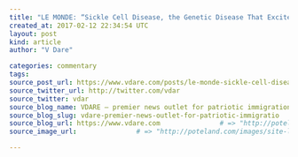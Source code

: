 ```yaml
---
title: "LE MONDE: “Sickle Cell Disease, the Genetic Disease That Excites the Extreme Right”" # => "I Made a Pretty Gem - Planet.rb"
created_at: 2017-02-12 22:34:54 UTC
layout: post
kind: article
author: "V Dare"

categories: commentary
tags: 
source_post_url: https://www.vdare.com/posts/le-monde-sickle-cell-disease-the-genetic-disease-that-excites-the-extreme-right    # => "http://poteland.com/blog/i-made-a-pretty-gem-planet-dot-rb/"
source_twitter_url: http://twitter.com/vdar
source_twitter: vdar
source_blog_name: VDARE – premier news outlet for patriotic immigration reform
source_blog_slug: vdare-premier-news-outlet-for-patriotic-immigratio              # => "this-is-where-i-tell-you-stuff"
source_blog_url: https://www.vdare.com               # => "http://poteland.com/articles"
source_image_url:               # => "http://poteland.com/images/site-logo.png"

---
```



<!--
   &lt;div class=&quot;pf-content&quot;&gt;&lt;p&gt;&lt;/p&gt;
&lt;p&gt;With more car-be-ques and anti-police race riots in France this week following the police abuse of a black youth named “Theo,” the question of the current and future racial and ethnic makeup of the population resident in France becomes ever more interesting.&lt;/p&gt;
&lt;p&gt;As I wrote in my &lt;em&gt;Taki’s Magazine&lt;/em&gt; column this week, “&lt;a title=&quot;http://takimag.com/article/le_grand_remplacement_steve_sailer#axzz4YR7oto7T&quot; href=&quot;http://takimag.com/article/le_grand_remplacement_steve_sailer#axzz4YR7oto7T&quot;&gt;Le Grand Remplacement&lt;/a&gt;,” unlike in the U.S., there’s no official count of residents of France by race or ethnicity.&lt;/p&gt;
&lt;p&gt;In general, the people who want more immigration into France don’t want anybody to know too accurately how much there has been in the past. Ignorance is bliss. In contrast, those who are concerned about future immigration policy want to know more accurately about the present reality, for which they are looked down upon.&lt;/p&gt;
&lt;p&gt;The French Establishment is overcome with indignation whenever anybody tries to estimate, such as by using statistics on the percentage of newborns who get tested for the genetic disorder sickle cell anemia because both parents come from parts of the world where the hereditary illness is endemic: I.e., most of Africa, much of the Middle East, India, Indian Ocean islands, and black parts of the New World.&lt;/p&gt;
&lt;p&gt;But it also includes the southernmost parts of Europe such as Sicily and Greece. Nobody seems to know how many purely European babies get tested due to both parents being from parts of Europe once plagued by falciparum malaria. So,&lt;/p&gt;
&lt;p&gt;As I pointed out, in 2015, 38.9% of newborns in France were tested as being at risk of sickle cell anemia, up from 25.5% in 2005.&lt;/p&gt;
&lt;p&gt;&lt;a title=&quot;http://www.fdesouche.com/wp-content/uploads/2016/09/Graphique-drepanocytose_hd_chiffres_2015-1.jpg&quot; href=&quot;http://www.fdesouche.com/wp-content/uploads/2016/09/Graphique-drepanocytose_hd_chiffres_2015-1.jpg&quot;&gt;&lt;img class=&quot;alignnone&quot; src=&quot;http://www.fdesouche.com/wp-content/uploads/2016/09/Graphique-drepanocytose_hd_chiffres_2015-1.jpg&quot; alt=&quot;&quot; width=&quot;329&quot; height=&quot;348&quot;&gt;&lt;/a&gt;&lt;/p&gt;
&lt;p&gt;I pointed out three sizable methodological issues in my column that should be taken into account:&lt;/p&gt;
&lt;blockquote&gt;&lt;p&gt;– Some numbers of wholly European babies are tested because both parents come from the southernmost parts of Europe.&lt;/p&gt;
&lt;p&gt;– Some babies who are as black as Barack Obama are not tested because one parent is northern European.&lt;/p&gt;
&lt;p&gt;– All nonwhite Indochinese, East Asians, and Polynesians are not tested.&lt;/p&gt;&lt;/blockquote&gt;
&lt;p&gt;This first methodological factor would artificially inflate the nonwhite percentage estimated from sickle cell testing, while the latter two would artificially deflate it.&lt;/p&gt;
&lt;p&gt;But this kind of analysis is not &lt;em&gt;tres chic&lt;/em&gt;, however. From &lt;em&gt;Le Monde&lt;/em&gt; in 2014 via Google Translate:&lt;/p&gt;
&lt;blockquote&gt;&lt;p&gt;&lt;a title=&quot;http://www.lemonde.fr/les-decodeurs/article/2014/09/12/drepanocytose-la-maladie-genetique-qui-excite-l-extreme-droite_4486737_4355770.html&quot; href=&quot;http://www.lemonde.fr/les-decodeurs/article/2014/09/12/drepanocytose-la-maladie-genetique-qui-excite-l-extreme-droite_4486737_4355770.html&quot;&gt;Sickle cell disease, the genetic disease that excites the extreme right&lt;/a&gt;&lt;/p&gt;
&lt;p&gt;The statistics on this genetic disease are brandished by identity activists as a “proof” of the “migratory invasion”. But their arguments do not hold.&lt;/p&gt;
&lt;p&gt;Home | 12.09.2014 at 18:04 • Updated 27.11.2014 with 17:18 | By Alexandre Léchenet and Samuel Laurent&lt;/p&gt;
&lt;p&gt;This is the “proof” of the “invasion” of immigrants, brandished by the extreme right in a growing number of speeches. It is cited on websites, blogs , countless comments or messages on social networks : screening for sickle – cell disease, a genetic disorder that particularly affects certain populations from overseas , Africa or the Maghreb , Is being used by extremist militants.&lt;/p&gt;&lt;div id=&quot;57966237cc52c74a5e1363c4&quot; class=&quot;vdb_player vdb_57966237cc52c74a5e1363c456bcd17ce4b018167fea5539&quot;&gt;    &lt;/div&gt;&lt;/blockquote&gt;
&lt;p&gt;Most of the article is devoted to explaining why it’s racist to think about genetics. For example, a baby whose parents are, says, immigrants from Poland would not be tested, while black or North African babies whose parents were born in France would be tested, so this figure isn’t a good measure of immigrants:&lt;/p&gt;
&lt;blockquote&gt;&lt;p&gt;Families from the Caribbean, French for about ten generations, will be tested, when a couple of foreigners from Eastern Europe will not be tested.&lt;/p&gt;&lt;/blockquote&gt;
&lt;p&gt;Okay …&lt;/p&gt;
&lt;p&gt;Nor is it a good measure of Muslims, since lots of French-speaking black Africans aren’t Muslims. For example, poor Theo doesn’t sound like he has a Muslim name.&lt;/p&gt;
&lt;p&gt;But …&lt;/p&gt;
&lt;p&gt;I did find one new methodological factor:&lt;/p&gt;
&lt;blockquote&gt;&lt;p&gt;What is meant by “coming from a region at risk” and how, in practice, is screening performed? The practice is not very clear. The official reports do not detail it. “In practice,” explains Valérie Gauthereau, director of the Parisian federation of screening , we try in the maternity centers to target people of Maghrebian or African origin. ”&lt;/p&gt;
&lt;p&gt;Targeting is done on rather informal criteria: facies parents name family … but that may have misfired. This is why, in the Ile-de-France , for example , “some maternity target 100% of the population, to be certain not to miss a case,” yet says M me Gauthereau.&lt;/p&gt;&lt;/blockquote&gt;
&lt;p&gt;So, at some hospitals in Greater Paris, population 12 million out of France’s total population of 66 million, the percentage of babies needing the test is so high that they just test all the babies. That would inflate the national figure somewhat.&lt;/p&gt;
&lt;p&gt;Of course, if &lt;em&gt;Le Monde&lt;/em&gt; were actually interested in finding out the real numbers, they could dispatch a reporter to visit a few maternity wards to see how sickle cell testing decisions are made in practice.&lt;/p&gt;
&lt;p&gt;But who wants to know what the real numbers are?&lt;/p&gt;
&lt;p&gt;Racists, that’s who!&lt;/p&gt;
&lt;p&gt;So most of the article is devoted to explaining why thinking systematically about ancestry is racist. Here’s the ending:&lt;/p&gt;
&lt;blockquote&gt;&lt;p&gt;The hysteria maintained by the extreme right around sickle cell disease only masks the racism of the proponents of these theories: this is not talking about immigration, since people not born in France but originating Eastern Europe or the American continent are not detected, while those born to a couple whose great-grandparents are from Africa or the Maghreb, although French for three generations, are .&lt;/p&gt;
&lt;p&gt;In fact, what the identary activists are trying to talk about here is the issue of ethnicity. What concerns them is non-”white” births, whether they come from people of French nationality or not, and whether these people are integrated or not.&lt;/p&gt;
&lt;p&gt;The case of the West Indians is emblematic here: these populations can be “more French” than the right-wing activists from the third or fourth generation of Italian, Polish or other immigration; They will still be counted in their mapping of the “big replacement”. This is a sign that it is not a matter of talking about integration or migratory flows, but about “races”.&lt;/p&gt;&lt;/blockquote&gt;
&lt;p&gt;Well, yeah …&lt;/p&gt;
&lt;p&gt;Here in the United States, the Obama Administration spent hundreds of millions if not billions of dollars to count by race, but that doesn’t raise Le Monde’s ire. In France, some amateurs have found a clever way to estimate answers to questions about France that the Obama Administration spent a fortune to calculate in the U.S., but that is BAD.&lt;/p&gt;
&lt;p&gt;Because who counts whom is what counts, not what the truth may be.&lt;/p&gt;
&lt;p&gt;[&lt;a href=&quot;http://www.unz.com/isteve/le-monde-sickle-cell-disease-the-genetic-disease-that-excites-the-extreme-right/&quot;&gt;Comment at Unz.com&lt;/a&gt;]&lt;/p&gt;
&lt;/div&gt;           # => "I’ve been hurting to write this ever since we had the idea of creating a Planet for Cubox..." (Continued)
   vdare-premier-news-outlet-for-patriotic-immigratio              # => "this-is-where-i-tell-you-stuff"
   https://www.vdare.com               # => "http://poteland.com/articles"
                 # => "http://poteland.com/images/site-logo.png"
<div class="pf-content"><p></p>
<p>With more car-be-ques and anti-police race riots in France this week following the police abuse of a black youth named “Theo,” the question of the current and future racial and ethnic makeup of the population resident in France becomes ever more interesting.</p>
<p>As I wrote in my <em>Taki’s Magazine</em> column this week, “<a title="http://takimag.com/article/le_grand_remplacement_steve_sailer#axzz4YR7oto7T" href="http://takimag.com/article/le_grand_remplacement_steve_sailer#axzz4YR7oto7T">Le Grand Remplacement</a>,” unlike in the U.S., there’s no official count of residents of France by race or ethnicity.</p>
<p>In general, the people who want more immigration into France don’t want anybody to know too accurately how much there has been in the past. Ignorance is bliss. In contrast, those who are concerned about future immigration policy want to know more accurately about the present reality, for which they are looked down upon.</p>
<p>The French Establishment is overcome with indignation whenever anybody tries to estimate, such as by using statistics on the percentage of newborns who get tested for the genetic disorder sickle cell anemia because both parents come from parts of the world where the hereditary illness is endemic: I.e., most of Africa, much of the Middle East, India, Indian Ocean islands, and black parts of the New World.</p>
<p>But it also includes the southernmost parts of Europe such as Sicily and Greece. Nobody seems to know how many purely European babies get tested due to both parents being from parts of Europe once plagued by falciparum malaria. So,</p>
<p>As I pointed out, in 2015, 38.9% of newborns in France were tested as being at risk of sickle cell anemia, up from 25.5% in 2005.</p>
<p><a title="http://www.fdesouche.com/wp-content/uploads/2016/09/Graphique-drepanocytose_hd_chiffres_2015-1.jpg" href="http://www.fdesouche.com/wp-content/uploads/2016/09/Graphique-drepanocytose_hd_chiffres_2015-1.jpg"><img class="alignnone" src="http://www.fdesouche.com/wp-content/uploads/2016/09/Graphique-drepanocytose_hd_chiffres_2015-1.jpg" alt="" width="329" height="348"></a></p>
<p>I pointed out three sizable methodological issues in my column that should be taken into account:</p>
<blockquote><p>– Some numbers of wholly European babies are tested because both parents come from the southernmost parts of Europe.</p>
<p>– Some babies who are as black as Barack Obama are not tested because one parent is northern European.</p>
<p>– All nonwhite Indochinese, East Asians, and Polynesians are not tested.</p></blockquote>
<p>This first methodological factor would artificially inflate the nonwhite percentage estimated from sickle cell testing, while the latter two would artificially deflate it.</p>
<p>But this kind of analysis is not <em>tres chic</em>, however. From <em>Le Monde</em> in 2014 via Google Translate:</p>
<blockquote><p><a title="http://www.lemonde.fr/les-decodeurs/article/2014/09/12/drepanocytose-la-maladie-genetique-qui-excite-l-extreme-droite_4486737_4355770.html" href="http://www.lemonde.fr/les-decodeurs/article/2014/09/12/drepanocytose-la-maladie-genetique-qui-excite-l-extreme-droite_4486737_4355770.html">Sickle cell disease, the genetic disease that excites the extreme right</a></p>
<p>The statistics on this genetic disease are brandished by identity activists as a “proof” of the “migratory invasion”. But their arguments do not hold.</p>
<p>Home | 12.09.2014 at 18:04 • Updated 27.11.2014 with 17:18 | By Alexandre Léchenet and Samuel Laurent</p>
<p>This is the “proof” of the “invasion” of immigrants, brandished by the extreme right in a growing number of speeches. It is cited on websites, blogs , countless comments or messages on social networks : screening for sickle – cell disease, a genetic disorder that particularly affects certain populations from overseas , Africa or the Maghreb , Is being used by extremist militants.</p><div id="57966237cc52c74a5e1363c4" class="vdb_player vdb_57966237cc52c74a5e1363c456bcd17ce4b018167fea5539">    </div></blockquote>
<p>Most of the article is devoted to explaining why it’s racist to think about genetics. For example, a baby whose parents are, says, immigrants from Poland would not be tested, while black or North African babies whose parents were born in France would be tested, so this figure isn’t a good measure of immigrants:</p>
<blockquote><p>Families from the Caribbean, French for about ten generations, will be tested, when a couple of foreigners from Eastern Europe will not be tested.</p></blockquote>
<p>Okay …</p>
<p>Nor is it a good measure of Muslims, since lots of French-speaking black Africans aren’t Muslims. For example, poor Theo doesn’t sound like he has a Muslim name.</p>
<p>But …</p>
<p>I did find one new methodological factor:</p>
<blockquote><p>What is meant by “coming from a region at risk” and how, in practice, is screening performed? The practice is not very clear. The official reports do not detail it. “In practice,” explains Valérie Gauthereau, director of the Parisian federation of screening , we try in the maternity centers to target people of Maghrebian or African origin. ”</p>
<p>Targeting is done on rather informal criteria: facies parents name family … but that may have misfired. This is why, in the Ile-de-France , for example , “some maternity target 100% of the population, to be certain not to miss a case,” yet says M me Gauthereau.</p></blockquote>
<p>So, at some hospitals in Greater Paris, population 12 million out of France’s total population of 66 million, the percentage of babies needing the test is so high that they just test all the babies. That would inflate the national figure somewhat.</p>
<p>Of course, if <em>Le Monde</em> were actually interested in finding out the real numbers, they could dispatch a reporter to visit a few maternity wards to see how sickle cell testing decisions are made in practice.</p>
<p>But who wants to know what the real numbers are?</p>
<p>Racists, that’s who!</p>
<p>So most of the article is devoted to explaining why thinking systematically about ancestry is racist. Here’s the ending:</p>
<blockquote><p>The hysteria maintained by the extreme right around sickle cell disease only masks the racism of the proponents of these theories: this is not talking about immigration, since people not born in France but originating Eastern Europe or the American continent are not detected, while those born to a couple whose great-grandparents are from Africa or the Maghreb, although French for three generations, are .</p>
<p>In fact, what the identary activists are trying to talk about here is the issue of ethnicity. What concerns them is non-”white” births, whether they come from people of French nationality or not, and whether these people are integrated or not.</p>
<p>The case of the West Indians is emblematic here: these populations can be “more French” than the right-wing activists from the third or fourth generation of Italian, Polish or other immigration; They will still be counted in their mapping of the “big replacement”. This is a sign that it is not a matter of talking about integration or migratory flows, but about “races”.</p></blockquote>
<p>Well, yeah …</p>
<p>Here in the United States, the Obama Administration spent hundreds of millions if not billions of dollars to count by race, but that doesn’t raise Le Monde’s ire. In France, some amateurs have found a clever way to estimate answers to questions about France that the Obama Administration spent a fortune to calculate in the U.S., but that is BAD.</p>
<p>Because who counts whom is what counts, not what the truth may be.</p>
<p>[<a href="http://www.unz.com/isteve/le-monde-sickle-cell-disease-the-genetic-disease-that-excites-the-extreme-right/">Comment at Unz.com</a>]</p>
</div><div class="">
    <i>Source: <a href="https://www.vdare.com">VDARE – premier news outlet for patriotic immigration reform</a></i>
</div>
